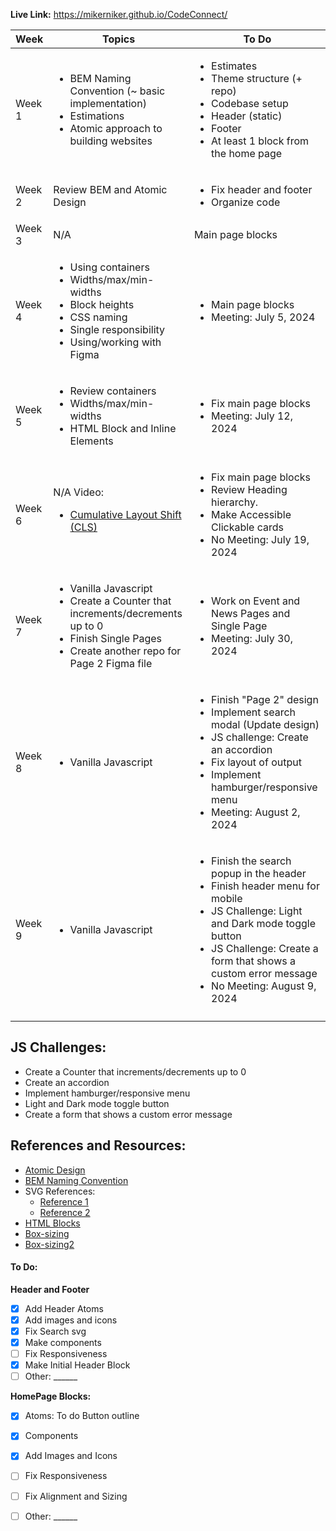 **Live Link:**
https://mikerniker.github.io/CodeConnect/


| **Week** | **Topics**                                                                                                                  | **To Do**                                                                                                                  |
|----------|-----------------------------------------------------------------------------------------------------------------------------|----------------------------------------------------------------------------------------------------------------------------|
| Week 1   | <ul><li>BEM Naming Convention (~ basic implementation)</li><li>Estimations</li><li>Atomic approach to building websites</li></ul> | <ul><li>Estimates</li><li>Theme structure (+ repo)</li><li>Codebase setup</li><li>Header (static)</li><li>Footer</li><li>At least 1 block from the home page</li></ul>   |
| Week 2   | Review BEM and Atomic Design | <ul><li>Fix header and footer</li><li>Organize code</li></ul>  |
| Week 3   | N/A  | Main page blocks |
| Week 4   | <ul><li>Using containers</li><li>Widths/max/min-widths</li><li>Block heights</li><li>CSS naming</li><li>Single responsibility</li><li>Using/working with Figma</li></ul> | <ul><li>Main page blocks</li><li>Meeting: July 5, 2024</li></ul>                                                                                 |
| Week 5   | <ul><li>Review containers</li><li>Widths/max/min-widths</li><li>HTML Block and Inline Elements</li></ul> | <ul><li>Fix main page blocks</li><li>Meeting: July 12, 2024</li></ul>                                                                                |
| Week 6   | N/A Video: <ul><li><a href="https://web.dev/articles/cls">Cumulative Layout Shift (CLS)</a></li></ul>   | <ul><li>Fix main page blocks</li><li>Review Heading hierarchy.</li><li>Make Accessible Clickable cards</li><li>No Meeting: July 19, 2024</li></ul> |
| Week 7   | <ul><li>Vanilla Javascript</li><li>Create a Counter that increments/decrements up to 0</li><li>Finish Single Pages</li><li>Create another repo for Page 2 Figma file</li></ul> | <ul><li>Work on Event and News Pages and Single Page</li><li>Meeting: July 30, 2024</li></ul> |
| Week 8   | <ul><li>Vanilla Javascript</li></ul> | <ul><li>Finish "Page 2" design</li><li>Implement search modal (Update design)</li><li>JS challenge: Create an accordion</li><li>Fix layout of output</li><li>Implement hamburger/responsive menu</li><li>Meeting: August 2, 2024</li></ul>   |
| Week 9   | <ul><li>Vanilla Javascript</li></ul> | <ul><li>Finish the search popup in the header</li><li>Finish header menu for mobile</li><li>JS Challenge: Light and Dark mode toggle button</li><li>JS Challenge: Create a form that shows a custom error message</li><li>No Meeting: August 9, 2024</li></ul> |
|          |                                                                                                                             |                                                                                                                            |

## JS Challenges:
- Create a Counter that increments/decrements up to 0
- Create an accordion
- Implement hamburger/responsive menu
- Light and Dark mode toggle button
- Create a form that shows a custom error message


## References and Resources:
- [Atomic Design](https://atomicdesign.bradfrost.com/chapter-2/)
- [BEM Naming Convention](https://getbem.com/naming/)
- SVG References: 
  - [Reference 1](https://stackoverflow.com/questions/18580389/svg-transparent-background-web)
  - [Reference 2](https://stackoverflow.com/questions/24933430/img-src-svg-changing-the-styles-with-css)
- [HTML Blocks](https://www.w3schools.com/html/html_blocks.asp)
- [Box-sizing](https://codepen.io/pableoh/pen/oNrXxOK)
- [Box-sizing2](https://www.w3schools.com/cssref/css3_pr_box-sizing.php)

#### To Do:
**Header and Footer**
- [x] Add Header Atoms
- [x] Add images and icons
- [x] Fix Search svg
- [x] Make components
- [ ] Fix Responsiveness
- [x] Make Initial Header Block 
- [ ] Other: ______

**HomePage Blocks:**
- [x] Atoms: To do Button outline
- [x] Components 
- [x] Add Images and Icons
- [ ] Fix Responsiveness
- [ ] Fix Alignment and Sizing
- [ ] Other: ______



